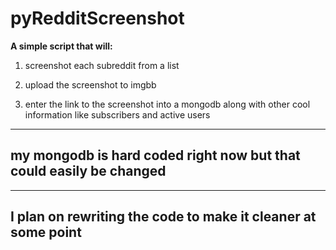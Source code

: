 # pyRedditScreenshot

**A simple script that will:**

1) screenshot each subreddit from a list 

2) upload the screenshot to imgbb

3) enter the link to the screenshot into a mongodb along with other cool information like subscribers and active users

---
my mongodb is hard coded right now but that could easily be changed
---
---
I plan on rewriting the code to make it cleaner at some point
---